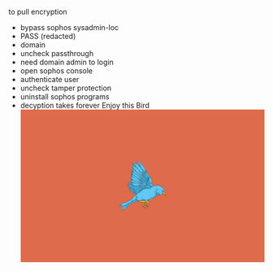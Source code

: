 to pull encryption 

* bypass sophos sysadmin-loc
* PASS (redacted)
* domain <poa>
* uncheck passthrough
* need domain admin to login
* open sophos console
* authenticate user
* uncheck tamper protection 
* uninstall sophos programs 
* decyption takes forever
        Enjoy this Bird
        ![Flight Risk](ltn_194e369f0a0487bf88cd8a747006a63e20141227203334.jpeg)

